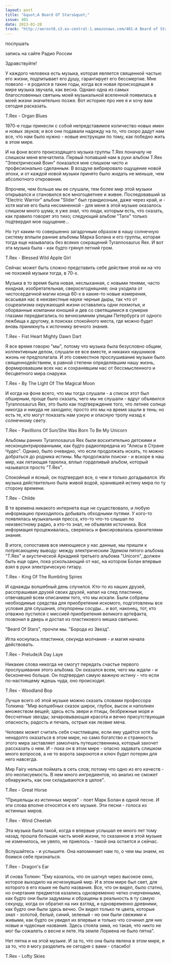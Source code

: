 ```yaml
---
layout: post
title: "&quot;A Beard Of Stars&quot;"
issue: 401
date: 2013-01-20
track: "http://aerost8.s3.eu-central-1.amazonaws.com/401-A Beard of Stars.mp3"
---
```


послушать

запись на сайте Радио России

Здравствуйте!

У каждого человека есть музыка, которая является священной частью его жизни, подпитывает его душу, гарантирует его бессмертие. Мне повезло - я родился в такие годы, когда вся новая происходящая в мире музыка звучала, как весна. Однако одна из самых благословенных святынь моей музыкальной вселенной появилась в моей жизни значительно позже. Вот историю про нее я и хочу вам сегодня расказать.

T.Rex - Organ Blues

1970-е годы принесли с собой непредставимое количество новых имен и новых звуков; и все они подавали надежду на то, что скоро дадут нам все, что нам было нужно - новые инструкции по тому, как победно жить в этом мире.

И на фоне всего происходящего музыка группы T.Rex поначалу не слишком меня впечатлила. Первый попавший нам в руки альбом T.Rex "Электрический Воин" показался мне слишком чисто и професионально сделанным. В воздухе вибрировало ощущение новой эпохи, и от каждой новой музыки принято было жидать не меньше, чем абсолютного откровения.

Впрочем, чем больше мы ее слушали, тем более мир этой музыки открывался и становился все многоцветнее и живее. Последовавший за "Electric Warrior" альбом "Slider" был грандиозным, даже через край, и - хотя магия его была несомненной - для меня в этой музыке оказалось слишком много шума; я уже знал, что люди, которым есть, что сказать, как правило говорят это тихо; следующий альбом "Tanx" только подтвердил мое ощущение...

Но тут каким-то совершенно загадочным образом в нашу солнечную систему вплыли ранние альбомы Марка Болана и его группы, которая тогда еще называлась без всяких сокращений Tyrannosaurus Rex. И вот эта музыка была - как будто грянул летний гром.

T.Rex - Blessed Wild Apple Girl

Сейчас может быть сложно представить себе действие этой ни на что не похожей музыки тогда, в 70-х.

Музыка в то время была новая, неслыханная, с новыми тенями, часто ехидная, изобретательная, сверхсегодняшняя; она уходила от чистосердечной магии конца 60-х в какие-то новые измерения, всасывая нас в неизвестные науке черные дыры, так что от соцреализма окружающей жизни оставались одни лохмотья, и оборванные компании юношей и дев со светящимися в сумерке глазами передвигались по вечнозимним улицам Петербурга от одного лежбища к другому, в поисках спокойного места, где можно будет вновь приникнуть к источнику вечного знания.

T.Rex - Fist Heart Mighty Dawn Dart

Я все время говорю "мы", потому что музыка была безусловно общим, коллективным делом, слушали ее все вместе, и никаких наушников жизнь не предполагала. И это совместное прослушивание музыки было священнодействием, в равной степени определявшим нашу жизнь, формировавшим всех нас и сохранявшим нас от бессмысленного и бесцветного мира снаружи.

T.Rex - By The Light Of The Magical Moon

И когда на фоне всего, что мы тогда слушали - а список этот был обширным, проще было сказать, чего мы не слушали - вдруг объявился Tyrannosaurus Rex, это было как подтверждение того, что летнее солнце никогда и никуда не заходило; просто это мы на время зашли в тень; но есть те, кто могут показать нам узкую и опасную тропу назад к солнечному свету.

T.Rex - Pavillions Of Sun/She Was Born To Be My Unicorn

Альбомы ранних Tyrannosaurus Rex были восхитительно детскими и несконцентрированными, как будто радиопередача из "Алисы в Стране Чудес". Однако, было очевидно, что если продолжать искать, то можно добраться до родника истины. Мы продолжали поиски - и вскоре в наш мир, как летающая тарелка, вплыл горделивый альбом, который назывался просто "T.Rex".

Спокойный и ясный, он подтвердил все, о чем я только догадывался. Их музыка действительно была живой водой, хранившей истину мира по ту сторону времени.

T.Rex - Childe

В те времена никакого интернета еще не существовало, и любую информацию приходилось добывать обходными путями. У кого-то появлялась музыкальная пресса, кто-то что-то слышал по неизвестному радио, а кто-то знал, не объявляя источника. Вся информация процеживалась, сверялась и фиксировалась хранителями знания.

В итоге, сопоставив все имеющиеся у нас данные, мы пришли к потрясающему выводу: между электрическим Эдемом пятого альбома "T.Rex" и акустической Аркадией третьего альбома "Unicorn", должен быть еще один, пока ускользающий от нас, на котором Болан впервые взял в руки электрическую гитару.

T.Rex - King Of The Rumbling Spires

И однажды волшебный день случился. Кто-то из наших друзей, расспрашивая друзей своих друзей, напал на след пластинки, отвечавшей всем описанием того, что мы искали. Были собраны необходимые средства для приобретения искомого, подготовлены все условия для слушания, откупорены сосуды... и вот, наконец, тот, кто отважно пустился с миссией приобретения великого артефакта, позвонил в дверь и достал из пластикового мешка святыню.

"Beard Of Stars", прочли мы. "Борода из Звезд".

Игла коснулась пластинки, секунда молчания - и магия начала действовать.

T.Rex - Prelude/A Day Laye

Никакие слова никогда не смогут передать счастье первого прослушивания этого альбома. Он оказался всем, чего мы ждали - и бесконечно больше. Он подтвердил самую важную истину - что если по-настоящему ждешь чуда, оно происходит.

T.Rex - Woodland Bop

Лучше всего об этой музыке можно сказать словами профессора Толкина: "Мир волшебных сказок широк, глубок, высок и наполнен множеством вещей; здесь есть звери и птицы, безбрежные моря и бессчетные звезды; зачаровывающая красота и вечно присутствующая опасность; радость и печаль, острые как лезвие меча.

Человек может считать себя счастливцем, если ему удаётся хотя бы ненадолго оказаться в этом мире, но само богатство и странность этого мира заставляет замолчать путешественника, который захочет рассказать о нем. И - пока он в этом мире - опасно задавать слишком много вопросов, а не то ворота закроются и ключ будет потерян для него навсегда.

Мир Fairy нельзя поймать в сеть слов; потому что одно из его качеств - это неописуемость. В нем много ингредиентов, но анализ не сможет обнаружить, как они складываются в целое".

T.Rex - Great Horse

"Пришельцы из истинных миров" - поет Марк Болан в одной песне. И эти слова вполне относятся к его музыке. Эти песни - голоса из истинных миров.

T.Rex - Wind Cheetah

Эта музыка была такой, когда я впервые услышал ее много лет тому назад; прошла большая часть моей жизни, то сказанное в этой музыке не изменилось, не увяло, не приелось - такой она остается и сейчас.

Вслушайтесь - и услышите. Она напоминает нам то, о чем мы знаем, но боимся себе признаться.

T.Rex - Dragon's Ear

И снова Толкин: "Ему казалось, что он шагнул через высокое окно, которое выходило на исчезнувший мир. И в этом мире был свет, для которого в его языке не было названия. Все, что он видел, было статно, но очертания предметов казались одновременно четко очерченными, как будто они были задуманы и обращены в реальность в ту самую секунду, когда он обратил на них взгляд, и одновременно древними, как будто они были здесь вечно. Он видел только те цвета, которые знал - золотой, белый, синий, зеленый - но они были свежими и живыми, как будто он увидел их впервые и только что сочинил для них новые и чудесные названия. Здесь стояла зима, но такая, что никто не мог бы сожалеть о весне и лете. На земле Лориена не было пятна".

Нет пятна и на этой музыке. И за то, что она была явлена в этом мире, и за то, что я могу разделить ее сегодня с вами - спасибо!

T.Rex - Lofty Skies
